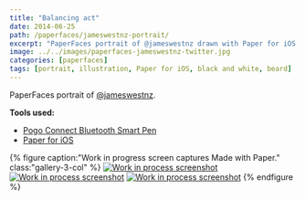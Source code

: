 ```yaml
---
title: "Balancing act"
date: 2014-06-25
path: /paperfaces/jameswestnz-portrait/
excerpt: "PaperFaces portrait of @jameswestnz drawn with Paper for iOS on an iPad."
image: ../../images/paperfaces-jameswestnz-twitter.jpg
categories: [paperfaces]
tags: [portrait, illustration, Paper for iOS, black and white, beard]
---
```


PaperFaces portrait of [@jameswestnz](https://twitter.com/jameswestnz).

**Tools used:**

- [Pogo Connect Bluetooth Smart Pen](https://www.amazon.com/gp/product/B009K448L4/ref=as_li_ss_tl?ie=UTF8&camp=1789&creative=390957&creativeASIN=B009K448L4&linkCode=as2&tag=mademist-20)
- [Paper for iOS](https://paper.bywetransfer.com/)

{% figure caption:"Work in progress screen captures Made with Paper." class:"gallery-3-col" %}
[![Work in process screenshot](../../images/paperfaces-jameswestnz-process-1-600.jpg)](../../images/paperfaces-jameswestnz-process-1-lg.jpg) [![Work in process screenshot](../../images/paperfaces-jameswestnz-process-2-600.jpg)](../../images/paperfaces-jameswestnz-process-2-lg.jpg) [![Work in process screenshot](../../images/paperfaces-jameswestnz-process-3-600.jpg)](../../images/paperfaces-jameswestnz-process-3-lg.jpg)
{% endfigure %}
